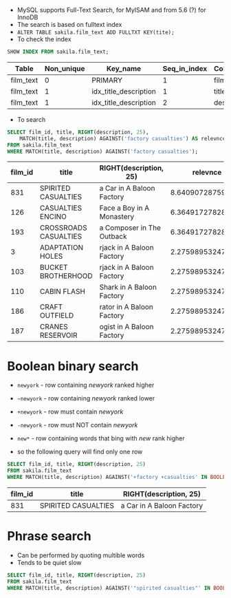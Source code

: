 * MySQL supports Full-Text Search, for MyISAM and from 5.6 (?) for InnoDB
* The search is based on fulltext index
* `ALTER TABLE sakila.film_text ADD FULLTXT KEY(tite);`
* To check the index 

```sql
SHOW INDEX FROM sakila.film_text;
```

Table | Non_unique | Key_name | Seq_in_index | Column_name | Collation | Cardinality | Sub_part | Packed | Null | Index_type | Comment | Index_comment
--- | --- | --- | --- | --- | --- | --- | --- | --- | --- | --- | --- | ---
film_text | 0 | PRIMARY | 1 | film_id | A | 1000 | NULL | NULL |  | BTREE |  | 
film_text | 1 | idx_title_description | 1 | title | NULL | 1000 | NULL | NULL |  | FULLTEXT |  | 
film_text | 1 | idx_title_description | 2 | description | NULL | 1000 | NULL | NULL | YES | FULLTEXT |  | 

* To search

```sql
SELECT film_id, title, RIGHT(description, 25),
    MATCH(title, description) AGAINST('factory casualties') AS relevnce
FROM sakila.film_text
WHERE MATCH(title, description) AGAINST('factory casualties');
```

film_id | title | RIGHT(description, 25) | relevnce
--- | --- | --- | ---
831 | SPIRITED CASUALTIES | a Car in A Baloon Factory | 8.640907287597656
126 | CASUALTIES ENCINO | Face a Boy in A Monastery | 6.364917278289795
193 | CROSSROADS CASUALTIES | a Composer in The Outback | 6.364917278289795
3 | ADAPTATION HOLES | rjack in A Baloon Factory | 2.275989532470703
103 | BUCKET BROTHERHOOD | rjack in A Baloon Factory | 2.275989532470703
110 | CABIN FLASH | Shark in A Baloon Factory | 2.275989532470703
186 | CRAFT OUTFIELD | rator in A Baloon Factory | 2.275989532470703
187 | CRANES RESERVOIR | ogist in A Baloon Factory | 2.275989532470703

# Boolean binary search
* `newyork` - row containing *newyork* ranked higher
* `~newyork` - row containing *newyork* ranked lower
* `+newyork` - row must contain *newyork*
* `-newyork` - row must NOT contain *newyork*
* `new*` - row containing words that bing with *new* rank higher

* so the following query will find only one row

```sql
SELECT film_id, title, RIGHT(description, 25)
FROM sakila.film_text
WHERE MATCH(title, description) AGAINST('+factory +casualties' IN BOOLEAN MODE);
```

film_id | title | RIGHT(description, 25)
--- | --- | --- 
831 | SPIRITED CASUALTIES | a Car in A Baloon Factory

# Phrase search 
* Can be performed by quoting multible words
* Tends to be quiet slow

```sql
SELECT film_id, title, RIGHT(description, 25)
FROM sakila.film_text
WHERE MATCH(title, description) AGAINST('"spirited casualties"' IN BOOLEAN MODE);
```
